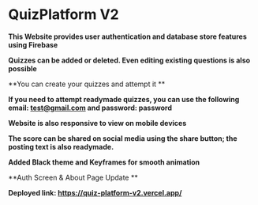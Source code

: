 # QuizPlatform V2

  **This Website provides user authentication and database store features using Firebase**

  **Quizzes can be added or deleted. Even editing existing questions is also possible**

  **You can create your quizzes and attempt it **

  **If you need to attempt readymade quizzes, you can use the following email: test@gmail.com and password: password**

  **Website is also responsive to view on mobile devices**

  **The score can be shared on social media using the share button; the posting text is also readymade.**

  **Added Black theme and Keyframes for smooth animation**

  **Auth Screen & About Page Update **

  **Deployed link: https://quiz-platform-v2.vercel.app/**
